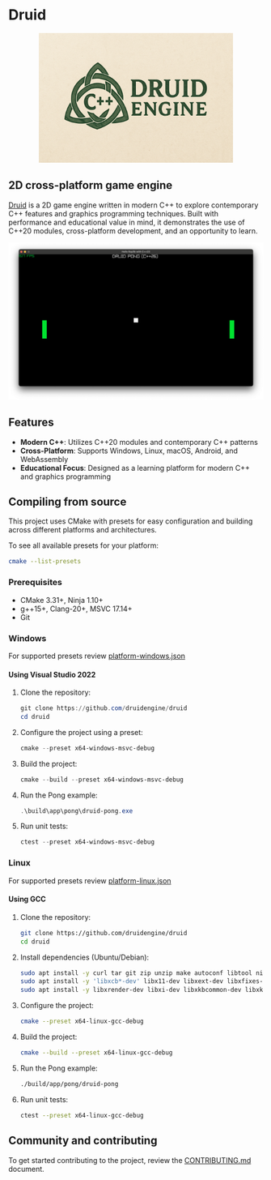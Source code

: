 # Druid

<p align="center">
    <img src="logo.png" alt="Druid Engine Logo" width="384" height="256">
</p>

## 2D cross-platform game engine

[Druid](https://druidengine.org) is a 2D game engine written in modern C++ to explore contemporary C++ features and graphics programming techniques. Built with performance and educational value in mind, it demonstrates the use of C++20 modules, cross-platform development, and an opportunity to learn.

![Druid Pong](app/pong/media/pong.png)

## Features

- **Modern C++**: Utilizes C++20 modules and contemporary C++ patterns
- **Cross-Platform**: Supports Windows, Linux, macOS, Android, and WebAssembly
- **Educational Focus**: Designed as a learning platform for modern C++ and graphics programming

## Compiling from source

This project uses CMake with presets for easy configuration and building across different platforms and architectures.

To see all available presets for your platform:
```bash
cmake --list-presets
```

### Prerequisites

- CMake 3.31+, Ninja 1.10+
- g++15+, Clang-20+, MSVC 17.14+
- Git

### Windows

For supported presets review [platform-windows.json](./cmake/preset/platform-windows.json)

#### Using Visual Studio 2022

1. Clone the repository:
   ```powershell
   git clone https://github.com/druidengine/druid
   cd druid
   ```

1. Configure the project using a preset:
   ```powershell
   cmake --preset x64-windows-msvc-debug
   ```

1. Build the project:
   ```powershell
   cmake --build --preset x64-windows-msvc-debug
   ```

1. Run the Pong example:
   ```powershell
   .\build\app\pong\druid-pong.exe
   ```

1. Run unit tests:
   ```powershell
   ctest --preset x64-windows-msvc-debug
   ```

### Linux

For supported presets review [platform-linux.json](./cmake/preset/platform-linux.json)

#### Using GCC

1. Clone the repository:
   ```bash
   git clone https://github.com/druidengine/druid
   cd druid
   ```

1. Install dependencies (Ubuntu/Debian):
   ```bash
   sudo apt install -y curl tar git zip unzip make autoconf libtool ninja-build cmake
   sudo apt install -y 'libxcb*-dev' libx11-dev libxext-dev libxfixes-dev libgl1-mesa-dev libglu1-mesa-dev libegl1-mesa-dev
   sudo apt install -y libxrender-dev libxi-dev libxkbcommon-dev libxkbcommon-x11-dev libxinerama-dev libfontconfig1-dev libfreetype6-dev
   ```

1. Configure the project:
   ```bash
   cmake --preset x64-linux-gcc-debug
   ```

1. Build the project:
   ```bash
   cmake --build --preset x64-linux-gcc-debug
   ```

1. Run the Pong example:
   ```bash
   ./build/app/pong/druid-pong
   ```

1. Run unit tests:
   ```bash
   ctest --preset x64-linux-gcc-debug
   ```

## Community and contributing

To get started contributing to the project, review the [CONTRIBUTING.md](CONTRIBUTING.md) document.
